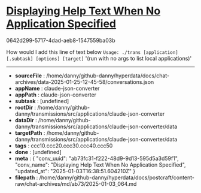# [Displaying Help Text When No Application Specified](https://claude.ai/chat/ab73fc31-f222-48d9-9d13-595d5a3d59f1)

0642d299-5717-4dad-aeb8-1547559ba03b

How would I add this line of text below `Usage: ./trans [application][.subtask] [options] [target]` 
'(run with no args to list local applications)'

---

* **sourceFile** : /home/danny/github-danny/hyperdata/docs/chat-archives/data-2025-01-25-12-45-58/conversations.json
* **appName** : claude-json-converter
* **appPath** : claude-json-converter
* **subtask** : [undefined]
* **rootDir** : /home/danny/github-danny/transmissions/src/applications/claude-json-converter
* **dataDir** : /home/danny/github-danny/transmissions/src/applications/claude-json-converter/data
* **targetPath** : /home/danny/github-danny/transmissions/src/applications/claude-json-converter/data
* **tags** : ccc10.ccc20.ccc30.ccc40.ccc50
* **done** : [undefined]
* **meta** : {
  "conv_uuid": "ab73fc31-f222-48d9-9d13-595d5a3d59f1",
  "conv_name": "Displaying Help Text When No Application Specified",
  "updated_at": "2025-01-03T16:38:51.604210Z"
}
* **filepath** : /home/danny/github-danny/hyperdata/docs/postcraft/content-raw/chat-archives/md/ab73/2025-01-03_064.md